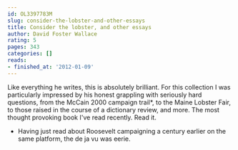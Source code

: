 ```yaml
---
id: OL3397783M
slug: consider-the-lobster-and-other-essays
title: Consider the lobster, and other essays
author: David Foster Wallace
rating: 5
pages: 343
categories: []
reads:
- finished_at: '2012-01-09'
---
```

Like everything he writes, this is absolutely brilliant. For this collection I was particularly impressed by his honest grappling with seriously hard questions, from the McCain 2000 campaign trail*, to the Maine Lobster Fair, to those raised in the course of a dictionary review, and more. The most thought provoking book I've read recently. Read it.

* Having just read about Roosevelt campaigning a century earlier on the same platform, the de ja vu was eerie.
